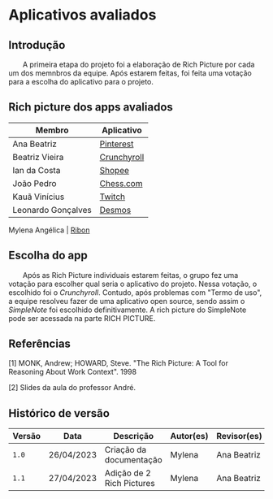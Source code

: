 # Aplicativos avaliados

## Introdução
  A primeira etapa do projeto foi a elaboração de Rich Picture por cada um dos memnbros da equipe. Após estarem feitas, foi feita uma votação para a escolha do aplicativo para o projeto.
  
## Rich picture dos apps avaliados

|Membro|	Aplicativo|
|------------------|-------------|
Ana Beatriz| 	[Pinterest](https://github.com/Requisitos-de-Software/2023.1-Simplenote/files/11347690/RichPictureProj01AnaBeatrizNorberto.pdf)
Beatriz Vieira| [Crunchyroll](https://github.com/Requisitos-de-Software/2023.1-Simplenote/files/11338087/RichPictureCrunchyrollV1.0.2.pdf)
Ian da Costa| [Shopee](https://github.com/Requisitos-de-Software/2023.1-Simplenote/files/11367814/RichPictureProj01IanDaCostaGama.pdf) 
João Pedro|	[Chess.com](https://github.com/Requisitos-de-Software/2023.1-Simplenote/files/11338081/RichPictureProj01JoaoPedroNobregaFernandes.pdf)
Kauã Vinícius| [Twitch](https://github.com/Requisitos-de-Software/2023.1-Simplenote/files/11338080/RichPictureTwitchKauaVinicius.pdf)
Leonardo Gonçalves| 	[Desmos](https://github.com/Requisitos-de-Software/2023.1-Simplenote/files/11347686/RichPictureProj01LeonardoGoncalvesMachado.pdf)

Mylena Angélica | [Ribon](https://github.com/Requisitos-de-Software/2023.1-Simplenote/files/11338077/RichPictureProj01MylenaAngelica.1.pdf)

## Escolha do app
  Após as Rich Picture individuais estarem feitas, o grupo fez uma votação para escolher qual seria o aplicativo do projeto. Nessa votação, o escolhido foi o *Crunchyroll*.
  Contudo, após problemas com "Termo de uso", a equipe resolveu fazer de uma aplicativo open source, sendo assim o *SimpleNote* foi escolhido definitivamente. 
  A rich picture do SimpleNote pode ser acessada na parte RICH PICTURE.
  
## Referências

[1] MONK, Andrew; HOWARD, Steve. "The Rich Picture: A Tool for Reasoning About Work Context". 1998

[2] Slides da aula do professor André.

## Histórico de versão

| Versão | Data | Descrição| Autor(es) | Revisor(es)
|--|--|--|--|--|
|`1.0` | 26/04/2023 | Criação da documentação| Mylena |Ana Beatriz|
|`1.1` | 27/04/2023 | Adição de 2 Rich Pictures| Mylena |Ana Beatriz|

